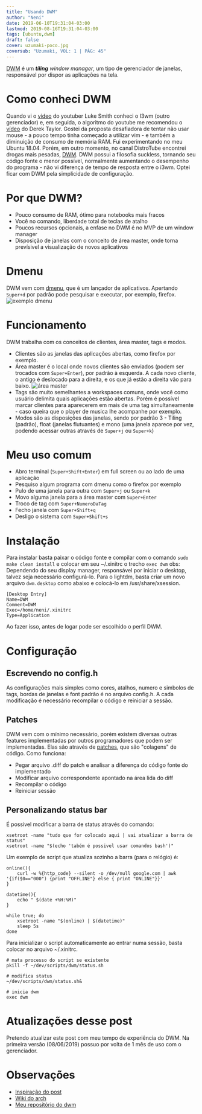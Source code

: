 ```yaml
---
title: "Usando DWM"
author: "Neni"
date: 2019-06-10T19:31:04-03:00
lastmod: 2019-08-16T19:31:04-03:00
tags: [ubuntu,dwm]
draft: false
cover: uzumaki-poco.jpg
coversub: "Uzumaki, VOL: 1 | PÁG: 45"
---
```


<!--![Example image](/sai.jpg)-->

[DWM](http://dwm.suckless.org/) é um ***tiling*** *window manager*, um tipo de gerenciador de janelas, responsável por dispor as aplicações na tela.

# Como conheci DWM
Quando vi o [vídeo](https://www.youtube.com/watch?v=uD3qSgsQPRg&list=PL-p5XmQHB_JTcMSvPmXMzNe7ZPMxEx_Oz) do youtuber Luke Smith conheci o I3wm (outro gerenciador) e, em seguida, o algoritmo do youtube me recomendou o [vídeo](https://www.youtube.com/watch?v=1tAFXThjzsY) do Derek Taylor. Gostei da proposta desafiadora de tentar não usar mouse - a pouco tempo tinha começado a utilizar vim - e também a diminuição de consumo de memória RAM. Fui experimentando no meu Ubuntu  18.04. Porém, em outro momento, no canal DistroTube encontrei drogas mais pesadas, [DWM](https://www.youtube.com/watch?v=JRRAZrALZpY).
DWM possui a filosofia suckless, tornando seu código fonte o menor possível, normalmente aumentando o desempenho do programa - não vi diferença de tempo de resposta entre o i3wm. Optei ficar com DWM pela simplicidade de configuração.

# Por que DWM?
* Pouco consumo de RAM, ótimo para notebooks mais fracos
* Você no comando, liberdade total de teclas de atalho
* Poucos recursos opcionais, a enfase no DWM é no MVP de um window manager
* Disposição de janelas com o conceito de área master, onde torna prevísivel a visualização de novos aplicativos

# Dmenu
DWM vem com [dmenu](http://tools.suckless.org/dmenu/), que é um lançador de aplicativos. Apertando ``Super+d`` por padrão pode pesquisar e executar, por exemplo, firefox.
![exemplo dmenu](https://i.imgur.com/NIYmyNi.jpg)

# Funcionamento
DWM trabalha com os conceitos de clientes, área master, tags e modos.
* Clientes são as janelas das aplicações abertas, como firefox por exemplo.
* Área master é o local onde novos clientes são enviados (podem ser trocados com ``Super+Enter``), por padrão à esquerda. A cada novo cliente, o antigo é deslocado para a direita, e os que já estão a direita vão para baixo.
![área master](https://i.imgur.com/rmhokq2.png)
* Tags são muito semelhantes a workspaces comuns, onde você como usuário delimita quais aplicações estão abertas. Porém é possível marcar clientes para aparecerem em mais de uma tag simultaneamente - caso queira que o player de musica lhe acompanhe por exemplo.
* Modos são as disposições das janelas, sendo por padrão 3 - Tiling (padrão), float (janelas flutuantes) e mono (uma janela aparece por vez, podendo acessar outras através de ``Super+j`` ou ``Super+k``)

# Meu uso comum
* Abro terminal (``Super+Shift+Enter``) em full screen ou ao lado de uma aplicação
* Pesquiso algum programa com dmenu como o firefox por exemplo
* Pulo de uma janela para outra com ``Super+j`` ou ``Super+k``
* Movo alguma janela para a área master com ``Super+Enter``
* Troco de tag com ``Super+NumeroDaTag``
* Fecho janela com ``Super+Shift+q``
* Desligo o sistema com ``Super+Shift+s``

# Instalação
Para instalar basta paixar o código fonte e compilar com o comando ``sudo make clean install`` e colocar em seu ~/.xinitrc o trecho ``exec dwm``
obs: Dependendo do seu display manager, responsável por iniciar o desktop, talvez seja necessário configurá-lo. Para o lightdm, basta criar um novo arquivo ``dwm.desktop`` como abaixo e colocá-lo em /usr/share/xsession.
```
[Desktop Entry]
Name=DWM
Comment=DWM
Exec=/home/neni/.xinitrc
Type=Application
```
Ao fazer isso, antes de logar pode ser escolhido o perfil DWM.

# Configuração
## Escrevendo no config.h
As configurações mais simples como cores, atalhos, numero e simbolos de tags, bordas de janelas e font padrão é no arquivo config.h. A cada modificação é necessário recompilar o código e reiniciar a sessão.

## Patches
DWM vem com o mínimo necessário, porém existem diversas outras features implementadas por outros programadores que podem ser implementadas. Elas são através de [patches](http://dwm.suckless.org/patches), que são "colagens" de código.
Como funciona:
* Pegar arquivo .diff do patch e analisar a diferença do código fonte do implementado
* Modificar arquivo correspondente apontado na área lida do diff
* Recompilar o código
* Reiniciar sessão

## Personalizando status bar
É possível modificar a barra de status através do comando:
```shell
xsetroot -name "tudo que for colocado aqui | vai atualizar a barra de status"
xsetroot -name "$(echo 'tabém é possivel usar comandos bash')"
```
Um exemplo de script que atualiza sozinho a barra (para o relógio) é:
```shell
online(){
    curl -w %{http_code} --silent -o /dev/null google.com | awk '{if($0=="000") {print "OFFLINE"} else { print "ONLINE"}}'
}

datetime(){
    echo " $(date +%H:%M)"
}

while true; do
    xsetroot -name "$(online) | $(datetime)"
    sleep 5s
done
```
Para inicializar o script automaticamente ao entrar numa sessão, basta colocar no arquivo ~/.xinitrc.
```shell
# mata processo do script se existente
pkill -f ~/dev/scripts/dwm/status.sh

# modifica status
~/dev/scripts/dwm/status.sh&

# inicia dwm
exec dwm
```


# Atualizações desse post
Pretendo atualizar este post com meu tempo de experiência do DWM. Na primeira versão (08/06/2019) possuo por volta de 1 mês de uso com o gerenciador.

# Observações

* [Inspiração do post](https://ratfactor.com/slackware/dwm2/)
* [Wiki do arch](https://wiki.archlinux.org/index.php/Dwm#Statusbar_configuration)
* [Meu repositório do dwm](https://github.com/nenitf/dwm)
